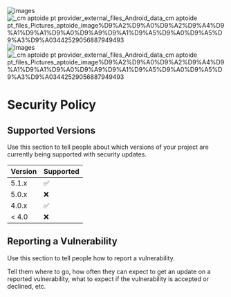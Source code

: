 ![images](https://github.com/user-attachments/assets/56d79a41-da2a-49a5-91ed-9b0a5aecef44)
![___cm aptoide pt provider_external_files_Android_data_cm aptoide pt_files_Pictures_aptoide_image_%D9%A2%D9%A0%D9%A2%D9%A4%D9%A1%D9%A1%D9%A0%D9%A9_%D9%A1%D9%A5%D9%A0%D9%A5%D9%A3%D9%A03442529056887949493](https://github.com/user-attachments/assets/a62b5344-9245-44bf-920b-343c8244da82)
![images](https://github.com/user-attachments/assets/cc2602a1-4e19-4622-87ff-52d9a46e420a)
![___cm aptoide pt provider_external_files_Android_data_cm aptoide pt_files_Pictures_aptoide_image_%D9%A2%D9%A0%D9%A2%D9%A4%D9%A1%D9%A1%D9%A0%D9%A9_%D9%A1%D9%A5%D9%A0%D9%A5%D9%A3%D9%A03442529056887949493](https://github.com/user-attachments/assets/1e6a137c-2413-4a1c-af2f-667b24989306)
# Security Policy

## Supported Versions

Use this section to tell people about which versions of your project are
currently being supported with security updates.

| Version | Supported          |
| ------- | ------------------ |
| 5.1.x   | :white_check_mark: |
| 5.0.x   | :x:                |
| 4.0.x   | :white_check_mark: |
| < 4.0   | :x:                |

## Reporting a Vulnerability

Use this section to tell people how to report a vulnerability.

Tell them where to go, how often they can expect to get an update on a
reported vulnerability, what to expect if the vulnerability is accepted or
declined, etc.

